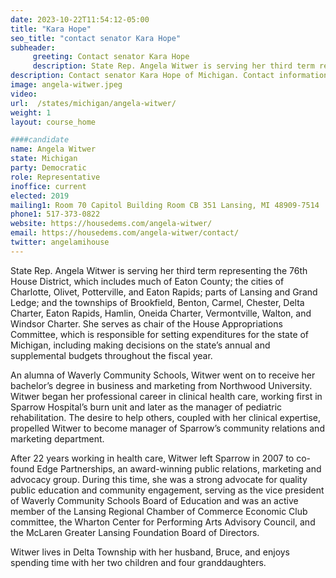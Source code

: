 ```yaml
---
date: 2023-10-22T11:54:12-05:00
title: "Kara Hope"
seo_title: "contact senator Kara Hope"
subheader:
     greeting: Contact senator Kara Hope
     description: State Rep. Angela Witwer is serving her third term representing the 76th House District. She serves as chair of the House Appropriations Committee, which is responsible for setting expenditures for the state of Michigan, including making decisions on the state’s annual and supplemental budgets throughout the fiscal year.
description: Contact senator Kara Hope of Michigan. Contact information for Kara Hope includes email address, phone number, and mailing address.
image: angela-witwer.jpeg
video:
url:  /states/michigan/angela-witwer/
weight: 1
layout: course_home

####candidate
name: Angela Witwer
state: Michigan
party: Democratic
role: Representative
inoffice: current
elected: 2019
mailing1: Room 70 Capitol Building Room CB 351 Lansing, MI 48909-7514
phone1: 517-373-0822
website: https://housedems.com/angela-witwer/
email: https://housedems.com/angela-witwer/contact/
twitter: angelamihouse
---
```


State Rep. Angela Witwer is serving her third term representing the 76th House District, which includes much of Eaton County; the cities of Charlotte, Olivet, Potterville, and Eaton Rapids; parts of Lansing and Grand Ledge; and the townships of Brookfield, Benton, Carmel, Chester, Delta Charter, Eaton Rapids, Hamlin, Oneida Charter, Vermontville, Walton, and Windsor Charter. She serves as chair of the House Appropriations Committee, which is responsible for setting expenditures for the state of Michigan, including making decisions on the state’s annual and supplemental budgets throughout the fiscal year.

An alumna of Waverly Community Schools, Witwer went on to receive her bachelor’s degree in business and marketing from Northwood University. Witwer began her professional career in clinical health care, working first in Sparrow Hospital’s burn unit and later as the manager of pediatric rehabilitation. The desire to help others, coupled with her clinical expertise, propelled Witwer to become manager of Sparrow’s community relations and marketing department.

After 22 years working in health care, Witwer left Sparrow in 2007 to co-found Edge Partnerships, an award-winning public relations, marketing and advocacy group. During this time, she was a strong advocate for quality public education and community engagement, serving as the vice president of Waverly Community Schools Board of Education and was an active member of the Lansing Regional Chamber of Commerce Economic Club committee, the Wharton Center for Performing Arts Advisory Council, and the McLaren Greater Lansing Foundation Board of Directors.

Witwer lives in Delta Township with her husband, Bruce, and enjoys spending time with her two children and four granddaughters.
